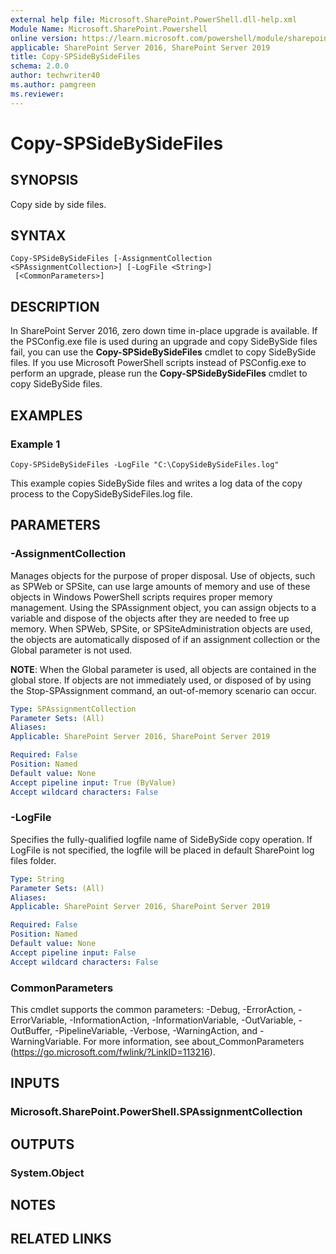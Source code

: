 ```yaml
---
external help file: Microsoft.SharePoint.PowerShell.dll-help.xml
Module Name: Microsoft.SharePoint.Powershell
online version: https://learn.microsoft.com/powershell/module/sharepoint-server/copy-spsidebysidefiles
applicable: SharePoint Server 2016, SharePoint Server 2019
title: Copy-SPSideBySideFiles
schema: 2.0.0
author: techwriter40
ms.author: pamgreen
ms.reviewer:
---
```


# Copy-SPSideBySideFiles

## SYNOPSIS
Copy side by side files.

## SYNTAX

```
Copy-SPSideBySideFiles [-AssignmentCollection <SPAssignmentCollection>] [-LogFile <String>]
 [<CommonParameters>]
```

## DESCRIPTION
In SharePoint Server 2016, zero down time in-place upgrade is available. If the PSConfig.exe file is used during an upgrade and copy SideBySide files fail, you can use the **Copy-SPSideBySideFiles** cmdlet to copy SideBySide files. If you use Microsoft PowerShell scripts instead of PSConfig.exe to perform an upgrade, please run the **Copy-SPSideBySideFiles** cmdlet to copy SideBySide files.

## EXAMPLES

### Example 1 
```
Copy-SPSideBySideFiles -LogFile "C:\CopySideBySideFiles.log"
```

This example copies SideBySide files and writes a log data of the copy process to the CopySideBySideFiles.log file.

## PARAMETERS

### -AssignmentCollection
Manages objects for the purpose of proper disposal. Use of objects, such as SPWeb or SPSite, can use large amounts of memory and use of these objects in Windows PowerShell scripts requires proper memory management. Using the SPAssignment object, you can assign objects to a variable and dispose of the objects after they are needed to free up memory. When SPWeb, SPSite, or SPSiteAdministration objects are used, the objects are automatically disposed of if an assignment collection or the Global parameter is not used.

**NOTE**: When the Global parameter is used, all objects are contained in the global store. If objects are not immediately used, or disposed of by using the Stop-SPAssignment command, an out-of-memory scenario can occur.

```yaml
Type: SPAssignmentCollection
Parameter Sets: (All)
Aliases: 
Applicable: SharePoint Server 2016, SharePoint Server 2019

Required: False
Position: Named
Default value: None
Accept pipeline input: True (ByValue)
Accept wildcard characters: False
```

### -LogFile
Specifies the fully-qualified logfile name of SideBySide copy operation. If LogFile is not specified, the logfile will be placed in default SharePoint log files folder.

```yaml
Type: String
Parameter Sets: (All)
Aliases: 
Applicable: SharePoint Server 2016, SharePoint Server 2019

Required: False
Position: Named
Default value: None
Accept pipeline input: False
Accept wildcard characters: False
```

### CommonParameters
This cmdlet supports the common parameters: -Debug, -ErrorAction, -ErrorVariable, -InformationAction, -InformationVariable, -OutVariable, -OutBuffer, -PipelineVariable, -Verbose, -WarningAction, and -WarningVariable. For more information, see about_CommonParameters (https://go.microsoft.com/fwlink/?LinkID=113216).

## INPUTS

### Microsoft.SharePoint.PowerShell.SPAssignmentCollection

## OUTPUTS

### System.Object

## NOTES

## RELATED LINKS
